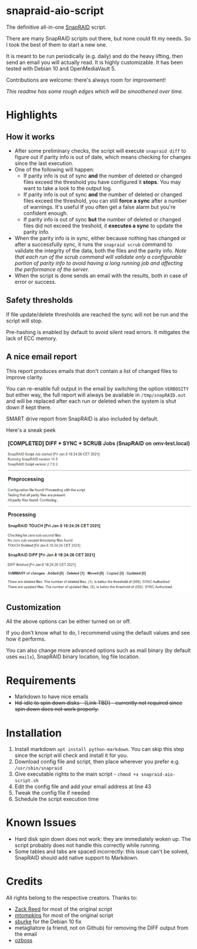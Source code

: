 # snapraid-aio-script
The definitive all-in-one [SnapRAID](https://github.com/amadvance/snapraid) script.

There are many SnapRAID scripts out there, but none could fit my needs. So I took the best of them to start a new one.

It is meant to be run periodically (e.g. daily) and do the heavy lifting, then send an email you will actually read.
It is highly customizable.
It has been tested with Debian 10 and OpenMediaVault 5.

Contributions are welcome: there's always room for improvement!

_This readme has some rough edges which will be smoothened over time._

# Highlights

## How it works
- After some preliminary checks, the script will execute `snapraid diff` to figure out if parity info is out of date, which means checking for changes since the last execution.
- One of the following will happen:     
    - If parity info is out of sync **and** the number of deleted or changed files exceed the threshold you have configured it **stops**. You may want to take a look to the output log.
    - If parity info is out of sync **and** the number of deleted or changed files exceed the threshold, you can still **force a sync** after a number of warnings. It's useful If  you often get a false alarm but you're confident enough.
    - If parity info is out of sync **but** the number of deleted or changed files did not exceed the treshold, it **executes a sync** to update the parity info.
- When the parity info is in sync, either because nothing has changed or after a successfully sync, it runs the `snapraid scrub` command to validate the integrity of the data, both the files and the parity info. _Note that each run of the scrub command will validate only a configurable portion of parity info to avoid having a long running job and affecting the performance of the server._
- When the script is done sends an email with the results, both in case of error or success.

## Safety thresholds
If file update/delete thresholds are reached the sync will not be run and the script will stop.

Pre-hashing is enabled by default to avoid silent read errors. It mitigates the lack of ECC memory.
## A nice email report
This report produces emails that don't contain a list of changed files to improve clarity.

You can re-enable full output in the email by switching the option `VERBOSITY` but either way, the full report will always be available in `/tmp/snapRAID.out` and will be replaced after each run or deleted when the system is shut down if kept there.

SMART drive report from SnapRAID is also included by default.

Here's a sneak peek

![Screen](Snapraid%20AIO%20Script%201.jpg)

## Customization
All the above options can be either turned on or off. 

If you don't know what to do, I recommend using the default values and see how it performs.  

You can also change more advanced options such as mail binary (by default uses `mailx`), SnapRAID binary location, log file location.


# Requirements
- Markdown to have nice emails
- ~~Hd-idle to spin down disks - [Link TBD] - currently not required since spin down does not work properly.~~

# Installation
1. Install markdown `apt install python-markdown`. You can skip this step since the script will check and install it for you.
2. Download config file and script, then place wherever you prefer e.g. `/usr/sbin/snapraid`
3. Give executable rights to the main script - `chmod +x snapraid-aio-script.sh`
4. Edit the config file and add your email address at line 43
5. Tweak the config file if needed
6. Schedule the script execution time

# Known Issues
- Hard disk spin down does not work: they are immediately woken up. The script probably does not handle this correctly while running.
- Some tables and tabs are spaced incorrectly: this issue can't be solved, SnapRAID should add native support to Markdown. 

# Credits
All rights belong to the respective creators. 
Thanks to:
- [Zack Reed](https://zackreed.me/snapraid-split-parity-sync-script/) for most of the original script
- [mtompkins](https://gist.github.com/mtompkins/91cf0b8be36064c237da3f39ff5cc49d) for most of the original script
- [sburke](https://zackreed.me/snapraid-split-parity-sync-script/#comment-300) for the Debian 10 fix
- metagliatore (a friend, not on Github) for removing the DIFF output from the email
- [ozboss](https://forum.openmediavault.org/wsc/index.php?user/27331-ozboss/)

